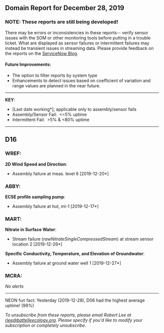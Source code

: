## Domain Report for December 28, 2019


### NOTE: These reports are still being developed!
There may be errors or inconsistencies in these reports-- verify sensor issues with the SOM or other monitoring tools before putting in a trouble ticket. What are displayed as sensor failures or intermittent failures may instead be transient issues in streaming data.
Please provide feedback on the reports on the [ServiceNow Blog](https://neon.service-now.com/community?id=community_blog&sys_id=9b4fbe8adbed734017ecf9041d9619be).

#### Future Improvements: 
 - The option to filter reports by system type 
 - Enhancements to detect issues based on coefficient of variation and range values are planned in the near future.

***

**KEY**:

 - [Last date working*]; applicable only to assembly/sensor fails
 - Assembly/Sensor Fail:&nbsp;&nbsp;<=5% uptime
 - Intermittent Fail:&nbsp;&nbsp;>5% & <80% uptime

***
## D16

### WREF:

**2D Wind Speed and Direction**:
 - Assembly failure at meas. level 6 [2019-12-20*]

### ABBY:

**ECSE profile sampling pump**:
 - Assembly failure at hut, ml-1 [2019-12-17*]

### MART:

**Nitrate in Surface Water**:
 - Stream failure (_rawNitrateSingleCompressedStream_) at stream sensor location 2 [2019-12-26*]

**Specific Conductivity, Temperature, and Elevation of Groundwater**:
 - Assembly failure at ground water well 1 [2019-12-27*]

### MCRA:

_No alerts_

***
NEON fun fact: Yesterday (2019-12-28), D06 had the highest average uptime! (99%)

_To unsubscribe from these reports, please email Robert Lee at rlee@battelleecology.org. Please specify if you'd like to modify your subscription or completely unsubscribe._
